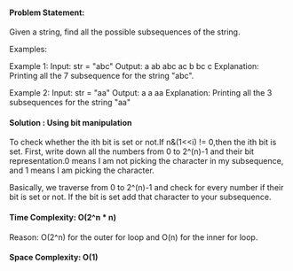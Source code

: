 #### Problem Statement:
Given a string, find all the possible subsequences of the string.

Examples:

Example 1:
Input: str = "abc"
Output: a ab abc ac b bc c
Explanation: Printing all the 7 subsequence for the string "abc".

Example 2:
Input: str = "aa"
Output: a a aa 
Explanation: Printing all the 3 subsequences for the string "aa"


#### Solution : Using bit manipulation
To check whether the ith bit is set or not.If n&(1<<i) != 0,then the ith bit is set.
First, write down all the numbers from 0 to 2^(n)-1 and their bit representation.0 means I am not picking the character in my subsequence, and 1 means I am picking the character.

Basically, we traverse from 0 to 2^(n)-1 and check for every number if their bit is set or not. If the bit is set add that character to your subsequence.

#### Time Complexity: O(2^n * n)

Reason: O(2^n) for the outer for loop and O(n) for the inner for loop.

#### Space Complexity: O(1)
